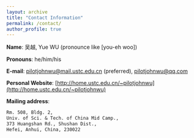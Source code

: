 ```yaml
---
layout: archive
title: "Contact Information"
permalink: /contact/
author_profile: true
---
```



**Name**: 吴越, Yue WU (pronounce like [you-eh woo])

**Pronouns**: he/him/his

**E-mail**: [pilotjohnwu@mail.ustc.edu.cn](mailto:pilotjohnwu@mail.ustc.edu.cn) (preferred), [pilotjohnwu@qq.com](mailto:pilotjohnwu@qq.com)

**Personal Website**: [http://home.ustc.edu.cn/~pilotjohnwu](http://home.ustc.edu.cn/~pilotjohnwu)

**Mailing address**:
```txt
Rm. 508, Bldg. 2, 
Univ. of Sci. & Tech. of China Mid Camp., 
373 Huangshan Rd., Shushan Dist., 
Hefei, Anhui, China, 230022
```
